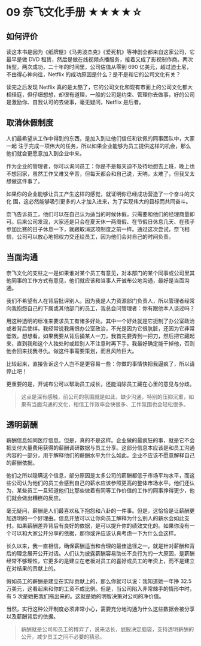 # 09 奈飞文化手册 ★★★★☆


## 如何评价

读这本书是因为《纸牌屋》《马男波杰克》《爱死机》等神剧全都来自这家公司，它最早是做 DVD 租赁，然后是做在线视频点播服务，接着又成了影视制作商。两次转型，两次成功，二十年的时间里，公司估值从零到 690 亿美元，超过迪士尼，不由得心神向往，Netflix 的成功原因是什么？是不是和它的公司文化有关？

读完之后发现 Netflix 真的是太酷了，它的公司文化和现有市面上的公司文化都大相径庭，但仔细想想，却很有道理，一般的公司是约束、管理你去做事，好的公司是激励你、自我认可的去做事，毫无疑问，Netflix 是后者。

## 取消休假制度

人们最希望从工作中得到的东西，是加入到让他们信任和钦佩的同事团队中，大家一起 注于完成一项伟大的任务，所以如果企业能够为员工提供这样的机会，那么他们就会更愿意加入到企业中来。

作为企业的管理者，你可以询问员工：你是不是每天迫不及待地想去上班，晚上也不想回家，虽然工作又难又辛苦，但每天都会和自己说，天呐，太难了，但我又太想做这件事了。

如果你的企业能够让员工产生这样的感觉，就证明你已经成功营造了一个奋斗的文化 围，这必然能够吸引更多的人才加入进来，为了实现伟大的目标而共同奋斗。

奈飞告诉员工，他们可以在自己认为适当的时候休假，只需要和他们的经理商量即可。后来公司发现，大家还是只会在夏天休一两周假、在节假日休息几天、在孩子参加比赛的日子休息一下，就跟取消这项制度之前一样。通过这次尝试，奈飞相信，公司可以放心地把权力交还给员工，因为他们会对自己的时间负责。

## 当面沟通

奈飞文化的支柱之一是如果谁对某个员工有意见，对本部门的某个同事或公司里其他同事的工作方式有意见，他们就应该和当事人开诚布公地沟通，最好是当面沟通。

我们不希望有人在背后批评别人。因为我是人力资源部门负责人，所以管理者经常向我抱怨自己的下属或其他部门的员工，我总会问管理者：你有跟他本人谈过吗？

用这种透明的标准来要求员工有诸多好处。其中一个好处就是它扼制了办公室政治或者背后使绊。我经常说我痛恨办公室政治，不光是因为它很肮脏，还因为它非常低效。想想看，如果我要从背后捅某人一刀，我首先要弄到一把刀，然后把它藏起来，直到我和这个人独处时或趁别人不注意时再下手。我最好确定能干掉他，否则他会回来找我寻仇。做这件事需要策划，而且风险巨大。

比较起来，直接告诉这个人岂不是更容易一些：你做的事情快把我逼疯了，所以请停止吧！

更重要的是，开诚布公可以帮助员工成长，还能消除员工藏在心里的意见与分歧。

> 这点是深有感触，前公司的氛围就是如此，缺少沟通，特别的压抑沉重，如果有当面沟通的文化，相信工作效率会快很多、工作氛围也会轻松很多。  

## 透明薪酬

薪酬信息如同医疗信息。但是，真的不是这样。企业做的最疯狂的事，就是它不会把支付大量费用获得的薪酬调研数据与员工分享。这部分信息本应该是和员工沟通内容的一部分，用于解释他们的薪酬水平为什么如此。企业不应该不愿意解释自己的薪酬依据。

他们之所以隐瞒这个信息，部分原因是太多公司的薪酬都低于市场平均水平，而这些公司认为他们的员工会感到自己的薪水应该参照更高的整体市场水平。他们还认为，某些员工一旦知道他们比那些做着有同等工作价值的工作的同事挣得更少，他们就会做出糟糕的反应。

毫无疑问，薪酬是人们最喜欢私下抱怨和八卦的一件事。但是，这恰恰是让薪酬更加透明的一个好理由。信息开放可以让你向员工解释为什么别人的薪水会如此支付。如果薪酬差异背后有良好的依据，是可以提升你的绩效文化的。如果你没有一个可以和大家公开分享的依据，那你或许应该认真考虑一下为什么会这样。

长久以来，我一直相信，确保薪酬适当和合理的最佳途径之一，就是针对薪酬和背后的理念展开公开对话。人们认为披露薪酬容易助长不良行为的一大原因，是薪酬经常不够理性，它更多的是建立在老板对员工的喜好或员工的年资上，而不是建立在对结果的贡献上的。

假如员工的薪酬是建立在实际贡献上的，那么你就可以说：我知道她一年挣 32.5 万美元，这看起来和你的工资不成比例。但是，当公司陷入非常棘手的情形中时，有 5 次是她把我们拖出来的。这就是她的明智决策对公司的净价值。

当然，实行这种公开制度必须非常小心，需要充分地沟通为什么这些数据会被分享以及薪酬背后的依据。

> 薪酬就是公司和员工的博弈了，说来话长，屁股决定脑袋，支持透明薪酬的公开，减少员工之间不必要的猜忌。  